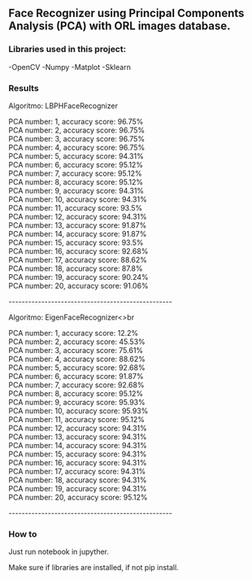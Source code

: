 ## Face Recognizer using Principal Components Analysis (PCA) with ORL images database.

### Libraries used in this project:

-OpenCV
-Numpy
-Matplot
-Sklearn

### Results

Algoritmo:  LBPHFaceRecognizer

<p>PCA number: 1, accuracy score: 96.75%<br>
PCA number: 2, accuracy score: 96.75%<br>
PCA number: 3, accuracy score: 96.75%<br>
PCA number: 4, accuracy score: 96.75%<br>
PCA number: 5, accuracy score: 94.31%<br>
PCA number: 6, accuracy score: 95.12%<br>
PCA number: 7, accuracy score: 95.12%<br>
PCA number: 8, accuracy score: 95.12%<br>
PCA number: 9, accuracy score: 94.31%<br>
PCA number: 10, accuracy score: 94.31%<br>
PCA number: 11, accuracy score: 93.5%<br>
PCA number: 12, accuracy score: 94.31%<br>
PCA number: 13, accuracy score: 91.87%<br>
PCA number: 14, accuracy score: 91.87%<br>
PCA number: 15, accuracy score: 93.5%<br>
PCA number: 16, accuracy score: 92.68%<br>
PCA number: 17, accuracy score: 88.62%<br>
PCA number: 18, accuracy score: 87.8%<br>
PCA number: 19, accuracy score: 90.24%<br>
PCA number: 20, accuracy score: 91.06%<br>
<p>--------------------------------------------------<br>
<p>Algoritmo:  EigenFaceRecognizer<>br

<p>PCA number: 1, accuracy score: 12.2%<br>
PCA number: 2, accuracy score: 45.53%<br>
PCA number: 3, accuracy score: 75.61%<br>
PCA number: 4, accuracy score: 88.62%<br>
PCA number: 5, accuracy score: 92.68%<br>
PCA number: 6, accuracy score: 91.87%<br>
PCA number: 7, accuracy score: 92.68%<br>
PCA number: 8, accuracy score: 95.12%<br>
PCA number: 9, accuracy score: 95.93%<br>
PCA number: 10, accuracy score: 95.93%<br>
PCA number: 11, accuracy score: 95.12%<br>
PCA number: 12, accuracy score: 94.31%<br>
PCA number: 13, accuracy score: 94.31%<br>
PCA number: 14, accuracy score: 94.31%<br>
PCA number: 15, accuracy score: 94.31%<br>
PCA number: 16, accuracy score: 94.31%<br>
PCA number: 17, accuracy score: 94.31%<br>
PCA number: 18, accuracy score: 94.31%<br>
PCA number: 19, accuracy score: 94.31%<br>
PCA number: 20, accuracy score: 95.12%<br>
<p>--------------------------------------------------<br>

### How to

Just run notebook in jupyther.

Make sure if libraries are installed, if not pip install.
